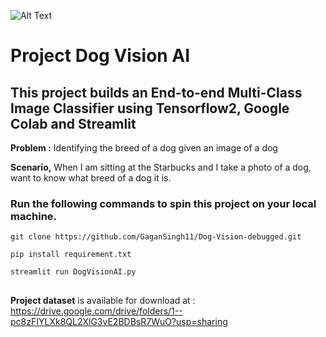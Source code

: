 
![Alt Text](https://img.shields.io/badge/release-v1.0.0-green)
# Project Dog Vision AI

## This project builds an End-to-end Multi-Class Image Classifier using Tensorflow2, Google Colab and Streamlit 

**Problem :**
Identifying the breed of a dog given an image of a dog

**Scenario,** When I am sitting at the Starbucks and I take a photo of a dog, want to know what breed of a dog it is.
### Run the following commands to spin this project on your local machine. 
```buildoutcfg
git clone https://github.com/GaganSingh11/Dog-Vision-debugged.git
```
```buildoutcfg
pip install requirement.txt
```
```buildoutcfg
streamlit run DogVisionAI.py 
```

##
**Project dataset** is  available for download at : https://drive.google.com/drive/folders/1--pc8zFIYLXk8QL2XlG3vE2BDBsR7WuO?usp=sharing
